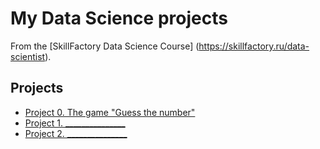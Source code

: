 # My Data Science projects

From the [SkillFactory Data Science Course] (https://skillfactory.ru/data-scientist).

## Projects

* [Project 0. The game "Guess the number"](https://github.com/FreeRadical1320/sf_data_science/tree/main/project_0)
* [Project 1. _______________](https://github.com/FreeRadical1320/sf_data_science/tree/main/project_1)
* [Project 2. _______________](https://github.com/FreeRadical1320/sf_data_science/tree/main/project_2)